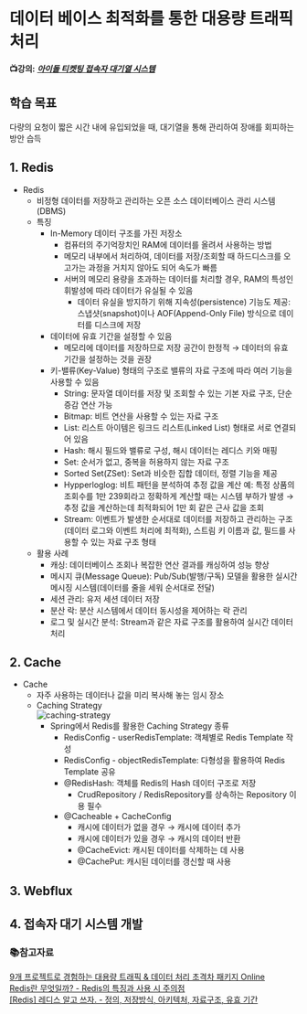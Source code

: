 # 데이터 베이스 최적화를 통한 대용량 트래픽 처리
**📺강의:** ***[아이돌 티켓팅 접속자 대기열 시스템](https://fastcampus.co.kr/dev_online_traffic_data)***

## 학습 목표
다량의 요청이 짧은 시간 내에 유입되었을 때, 대기열을 통해 관리하여 장애를 회피하는 방안 습득

## 1. Redis
* Redis
  * 비정형 데이터를 저장하고 관리하는 오픈 소스 데이터베이스 관리 시스템(DBMS)
  * 특징
    * In-Memory 데이터 구조를 가진 저장소
      * 컴퓨터의 주기억장치인 RAM에 데이터를 올려서 사용하는 방법
      * 메모리 내부에서 처리하여, 데이터를 저장/조회할 때 하드디스크를 오고가는 과정을 거치지 않아도 되어 속도가 빠름
      * 서버의 메모리 용량을 초과하는 데이터를 처리할 경우, RAM의 특성인 휘발성에 따라 데이터가 유실될 수 있음
        * 데이터 유실을 방지하기 위해 지속성(persistence) 기능도 제공: 스냅샷(snapshot)이나 AOF(Append-Only File) 방식으로 데이터를 디스크에 저장
    * 데이터에 유효 기간을 설정할 수 있음
      * 메모리에 데이터를 저장하므로 저장 공간이 한정적 → 데이터의 유효 기간을 설정하는 것을 권장
    * 키-밸류(Key-Value) 형태의 구조로 밸류의 자료 구조에 따라 여러 기능을 사용할 수 있음
      * String: 문자열 데이터를 저장 및 조회할 수 있는 기본 자료 구조, 단순 증감 연산 가능
      * Bitmap: 비트 연산을 사용할 수 있는 자료 구조
      * List: 리스트 아이템은 링크드 리스트(Linked List) 형태로 서로 연결되어 있음
      * Hash: 해시 필드와 밸류로 구성, 해시 데이터는 레디스 키와 매핑
      * Set: 순서가 없고, 중복을 허용하지 않는 자료 구조
      * Sorted Set(ZSet): Set과 비슷한 집합 데이터, 정렬 기능을 제공
      * Hypperloglog: 비트 패턴을 분석하여 추정 값을 계산
          예: 특정 상품의 조회수를 1만 239회라고 정확하게 계산할 때는 시스템 부하가 발생 → 추정 값을 계산하는데 최적화되어 1만 회 같은 근사 값을 조회
      * Stream: 이벤트가 발생한 순서대로 데이터를 저장하고 관리하는 구조(데이터 로그와 이벤트 처리에 최적화), 스트림 키 이름과 값, 필드를 사용할 수 있는 자료 구조 형태
  * 활용 사례
    * 캐싱: 데이터베이스 조회나 복잡한 연산 결과를 캐싱하여 성능 향상
    * 메시지 큐(Message Queue): Pub/Sub(발행/구독) 모델을 활용한 실시간 메시징 시스템(데이터를 줄을 세워 순서대로 전달)
    * 세션 관리: 유저 세션 데이터 저장
    * 분산 락: 분산 시스템에서 데이터 동시성을 제어하는 락 관리
    * 로그 및 실시간 분석: Stream과 같은 자료 구조를 활용하여 실시간 데이터 처리



## 2. Cache
* Cache
  * 자주 사용하는 데이터나 값을 미리 복사해 놓는 임시 장소
  * Caching Strategy  
  ![caching-strategy](https://github.com/user-attachments/assets/b3e7d9a9-dc6a-47a8-9270-cceea685d58e)
    * Spring에서 Redis를 활용한 Caching Strategy 종류
      * RedisConfig - userRedisTemplate: 객체별로 Redis Template 작성
      * RedisConfig - objectRedisTemplate: 다형성을 활용하여 Redis Template 공유
      * @RedisHash: 객체를 Redis의 Hash 데이터 구조로 저장
        * CrudRepository / RedisRepository를 상속하는 Repository 이용 필수
      * @Cacheable + CacheConfig
        * 캐시에 데이터가 없을 경우 → 캐시에 데이터 추가
        * 캐시에 데이터가 있을 경우 → 캐시의 데이터 반환 
        * @CacheEvict: 캐시된 데이터를 삭제하는 데 사용
        * @CachePut: 캐시된 데이터를 갱신할 때 사용



## 3. Webflux

 

## 4. 접속자 대기 시스템 개발





### 📚참고자료
[9개 프로젝트로 경험하는 대용량 트래픽 & 데이터 처리 초격차 패키지 Online](https://fastcampus.co.kr/dev_online_traffic_data)  
[Redis란 무엇일까? - Redis의 특징과 사용 시 주의점](https://velog.io/@wnguswn7/Redis%EB%9E%80-%EB%AC%B4%EC%97%87%EC%9D%BC%EA%B9%8C-Redis%EC%9D%98-%ED%8A%B9%EC%A7%95%EA%B3%BC-%EC%82%AC%EC%9A%A9-%EC%8B%9C-%EC%A3%BC%EC%9D%98%EC%A0%90)  
[[Redis] 레디스 알고 쓰자. - 정의, 저장방식, 아키텍처, 자료구조, 유효 기간](https://velog.io/@banggeunho/%EB%A0%88%EB%94%94%EC%8A%A4Redis-%EC%95%8C%EA%B3%A0-%EC%93%B0%EC%9E%90.-%EC%A0%95%EC%9D%98-%EC%A0%80%EC%9E%A5%EB%B0%A9%EC%8B%9D-%EC%95%84%ED%82%A4%ED%85%8D%EC%B2%98-%EC%9E%90%EB%A3%8C%EA%B5%AC%EC%A1%B0-%EC%9C%A0%ED%9A%A8-%EA%B8%B0%EA%B0%84)
